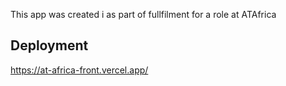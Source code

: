 This app was created i as part of fullfilment for a role at ATAfrica

## Deployment
https://at-africa-front.vercel.app/
